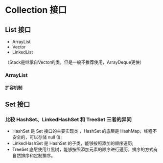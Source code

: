 # Collection 接口

## List 接口

- ArrayList
- Vector
- LinkedList

（Stack是继承自Vector的类，但是一般不推荐使用，ArrayDeque更快）

### ArrayList

#### 扩容机制





## Set 接口

### 比较 HashSet、LinkedHashSet 和 TreeSet 三者的异同

- HashSet 是 Set 接口的主要实现类 ，HashSet 的底层是 HashMap，线程不安全的，可以存储 null 值;
- LinkedHashSet 是 HashSet 的子类，能够按照添加的顺序遍历;
- TreeSet 底层使用红黑树，能够按照添加元素的顺序进行遍历，排序的方式有自然排序和定制排序。






